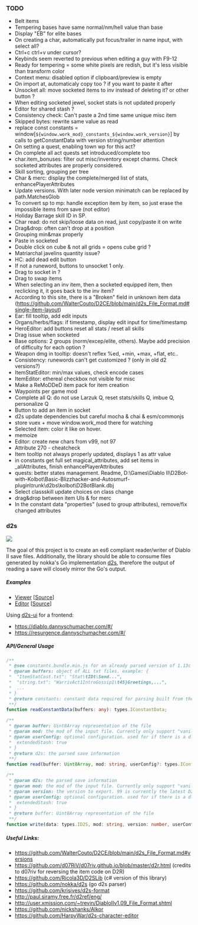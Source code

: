 ### TODO
- Belt items
- Tempering bases have same normal/nm/hell value than base
- Display "EB" for elite bases
- On creating a char, automatically put focus/trailer in name input, with select all?
- Ctrl+c ctrl+v under cursor?
- Keybinds seem reverted to previous when editing a guy with F9-12
- Ready for tempering = some white pixels are redish, but it's less visible than transform color
- Context menu: disabled option if clipboard/preview is empty
- On import at, automaticaly copy too ? if you want to paste it after
- Unsocket all: move socketed items to inv instead of deleting it? or other button ?
- When editing socketed jewel, socket stats is not updated properly
- Editor for shared stash ?
- Consistency check: Can't paste a 2nd time same unique misc item
- Skipped bytes: rewrite same value as read
- replace const constants = window[`${window.work_mod}_constants_${window.work_version}`] by calls to getConstantData with version string/number attention
- On setting a quest, enabling town wp for this act?
- On complete all act quests set introduced/complete too
- char.item_bonuses: filter out misc/inventory except charms. Check socketed attributes are properly considered.
- Skill sorting, grouping per tree
- Char & merc: display the complete/merged list of stats, enhancePlayerAttributes
- Update versions. With later node version minimatch can be replaced by path.MatchesGlob
- To convert sp to mp: handle exception item by item, so just erase the impossible items from save (not editor)
- Holiday Barrage skill ID in SP.
- Char read: do not skip/loose data on read, just copy/paste it on write
- Drag&drop: often can't drop at a position
- Grouping min&max properly
- Paste in socketed
- Double click on cube & not all grids = opens cube grid ?
- Matriarchal javelins quantity issue?
- HC: add dead edit button
- If not a runeword, buttons to unsocket 1 only.
- Drag to socket in ?
- Drag to swap items
- When selecting an inv item, then a socketed equipped item, then reclicking it, it goes back to the inv item?
- According to this site, there is a "Broken" field in unknown item data (https://github.com/WalterCouto/D2CE/blob/main/d2s_File_Format.md#single-item-layout)
- Ear: fill tooltip, add edit inputs
- Organs/herbs/flags: if timestamp, display edit input for time/timestamp
- HeroEditor: add buttons reset all stats / reset all skills
- Drag issue when socketed
- Base options: 2 groups (norm/excep/elite, others). Maybe add precision of difficulty for each option ?
- Weapon dmg in tooltip: doesn't reflex %ed, +min, +max, +flat, etc..
- Consistency: runewords can't get customized ? (only in old d2 versions?)
- ItemStatEditor: min/max values, check encode cases
- ItemEditor: ethereal checkbox not visible for misc
- Make a ReMoDDeD item pack for item creation
- Waypoints per game mod
- Complete all Q: do not use Larzuk Q, reset stats/skills Q, imbue Q, personalize Q
- Button to add an item in socket
- d2s update dependencies but careful mocha & chai & esm/commonjs
- store vuex + move window.work_mod there for watching
- Selected item: color it like on hover.
- memoize
- Editor: create new chars from v99, not 97
- Attribute 270 - cheatcheck
- Item tooltip not always properly updated, displays 1 as attr value
- in constants get full set magical_attributes, add set items in \_allAttributes, finish enhancePlayerAttributes
- quests: better states management. Readme, D:\Games\Diablo II\D2Bot-with-Kolbot\Basic-Blizzhacker-and-Autosmurf-plugin\trunk\d2bs\kolbot\D2BotBlank.dbj
- Select classskill update choices on class change
- drag&drop between item UIs & for merc
- In the constant data "properties" (used to group attributes), remove/fix changed attributes

### d2s

![](https://github.com/Ricola3D/d2s/workflows/.github/workflows/release.yml/badge.svg)

The goal of this project is to create an es6 compliant reader/writer of Diablo II save files. Additionally, the library should be able to consume files generated by nokka's Go implementation [d2s](https://github.com/nokka/d2s), therefore the output of reading a save will closely mirror the Go's output.

##### Examples

- [Viewer](https://Ricola3D.github.io/d2s/) [[Source](public/index.html)]
- [Editor](https://d2s.Ricola3D.dev/) [[Source](https://github.com/Ricola3D/d2s-editor)]

Using [d2s-ui](https://github.com/Ricola3D/d2s-ui) for a frontend:

- https://diablo.dannyschumacher.com/#/
- https://resurgence.dannyschumacher.com/#/

##### API/General Usage

```typescript
/**
 * @see constants.bundle.min.js for an already parsed version of 1.13c data
 * @param buffers: object of ALL txt files. example: {
 *  "ItemStatCost.txt": "Stat\tIDt\Send...",
 *  "string.txt": "WarrivAct1IntroGossip1\t45}Greetings,...",
 *  ...
 * }
 * @return constants: constant data required for parsing built from the txt files.
 **/
function readConstantData(buffers: any): types.IConstantData;

/**
 * @param buffer: Uint8Array representation of the file
 * @param mod: the mod of the input file. Currently only support "vanilla" and "remodded".
 * @param userConfig: optional configuration. used for if there is a dll edit to allow larger stash sizes. example: {
 *  extendedStash: true
 * }
 * @return d2s: the parsed save information
 **/
function read(buffer: Uint8Array, mod: string, userConfig?: types.IConfig): Promise<types.ID2S>;

/**
 * @param d2s: the parsed save information
 * @param mod: the mod of the input file. Currently only support "vanilla" and "remodded".
 * @param version: the version to export. 99 is currently the latest D2R, and 96 is the latest D2LOD. ReMoDDeD only supports 99 for now.
 * @param userConfig: optional configuration. used for if there is a dll edit to allow larger stash sizes. example: {
 *  extendedStash: true
 * }
 * @return buffer: Uint8Array representation of the file
 **/
function write(data: types.ID2S, mod: string, version: number, userConfig?: types.IConfig): Promise<Uint8Array>;
```

##### Useful Links:

- https://github.com/WalterCouto/D2CE/blob/main/d2s_File_Format.md#versions
- https://github.com/d07RiV/d07riv.github.io/blob/master/d2r.html (credits to d07riv for reversing the item code on D2R)
- https://github.com/Ricola3D/D2SLib (c# version of this library)
- https://github.com/nokka/d2s (go d2s parser)
- https://github.com/krisives/d2s-format
- http://paul.siramy.free.fr/d2ref/eng/
- http://user.xmission.com/~trevin/DiabloIIv1.09_File_Format.shtml
- https://github.com/nickshanks/Alkor
- https://github.com/HarpyWar/d2s-character-editor
